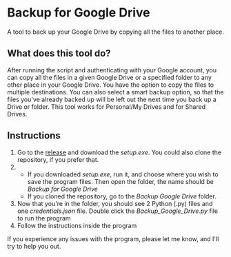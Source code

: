 # Backup for Google Drive
A tool to back up your Google Drive by copying all the files to another place.
## What does this tool do?
After running the script and authenticating with your Google account, you can copy all the files in a given Google Drive or a specified folder to any other place in your Google Drive. You have the option to copy the files to multiple destinations. You can also select a smart backup option, so that the files you've already backed up will be left out the next time you back up a Drive or folder. This tool works for Personal/My Drives and for Shared Drives.
## Instructions
1. Go to the [release](https://github.com/techsnowowl/Backup-for-Google-Drive/releases/tag/1.0) and download the *setup.exe*. You could also clone the repository, if you prefer that.
2. - If you downloaded *setup.exe*, run it, and choose where you wish to save the program files. Then open the folder, the name should be *Backup for Google Drive*
   - If you cloned the repository, go to the *Backup Google Drive* folder.
3. Now that you're in the folder, you should see 2 Python (.py) files and one *credentials.json* file. Double click the *Backup_Google_Drive.py* file to run the program
4. Follow the instructions inside the program

If you experience any issues with the program, please let me know, and I'll try to help you out.
